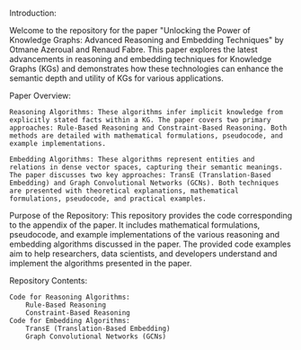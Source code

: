 Introduction:

Welcome to the repository for the paper "Unlocking the Power of Knowledge Graphs: Advanced Reasoning and Embedding Techniques" by Otmane Azeroual and Renaud Fabre. This paper explores the latest advancements in reasoning and embedding techniques for Knowledge Graphs (KGs) and demonstrates how these technologies can enhance the semantic depth and utility of KGs for various applications.

Paper Overview:

    Reasoning Algorithms: These algorithms infer implicit knowledge from explicitly stated facts within a KG. The paper covers two primary approaches: Rule-Based Reasoning and Constraint-Based Reasoning. Both methods are detailed with mathematical formulations, pseudocode, and example implementations.

    Embedding Algorithms: These algorithms represent entities and relations in dense vector spaces, capturing their semantic meanings. The paper discusses two key approaches: TransE (Translation-Based Embedding) and Graph Convolutional Networks (GCNs). Both techniques are presented with theoretical explanations, mathematical formulations, pseudocode, and practical examples.

Purpose of the Repository: This repository provides the code corresponding to the appendix of the paper. It includes mathematical formulations, pseudocode, and example implementations of the various reasoning and embedding algorithms discussed in the paper. The provided code examples aim to help researchers, data scientists, and developers understand and implement the algorithms presented in the paper.

Repository Contents:

    Code for Reasoning Algorithms:
        Rule-Based Reasoning
        Constraint-Based Reasoning
    Code for Embedding Algorithms:
        TransE (Translation-Based Embedding)
        Graph Convolutional Networks (GCNs)
